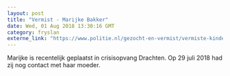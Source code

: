 ```yaml
---
layout: post
title: "Vermist - Marijke Bakker"
date: Wed, 01 Aug 2018 13:30:16 GMT
category: fryslan
externe_link: "https://www.politie.nl/gezocht-en-vermist/vermiste-kinderen/2018/juli/marijke-bakker.html"
---
```


Marijke is recentelijk geplaatst in crisisopvang Drachten. Op 29 juli 2018 had zij nog contact met haar moeder.
